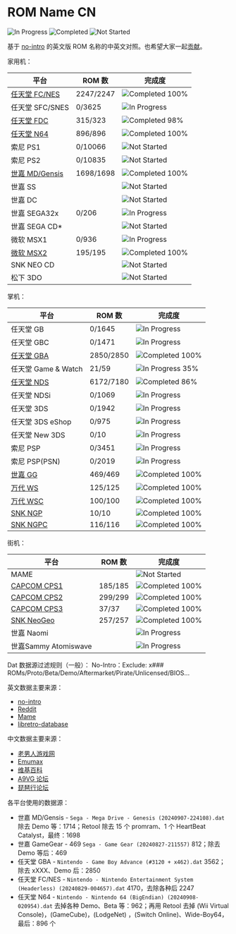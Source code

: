 # ROM Name CN

![In Progress](https://img.shields.io/badge/In%20Progress-16-yellow)
![Completed](https://img.shields.io/badge/Completed-13-brightgreen)
![Not Started](https://img.shields.io/badge/Not%20Started-9-red)

基于 [no-intro](https://datomatic.no-intro.org/) 的英文版 ROM 名称的中英文对照。也希望大家一起[贡献](./CONTRIBUTING.md)。

家用机：

平台 | ROM 数 | 完成度
---|---|---
[任天堂 FC/NES](./Nintendo%20-%20Nintendo%20Entertainment%20System.csv) | 2247/2247 | ![Completed 100%][Completed 100]
任天堂 SFC/SNES | 0/3625 | ![In Progress][In Progress]
[任天堂 FDC](./Nintendo%20-%20Family%20Computer%20Disk%20System.csv) | 315/323 | ![Completed 98%](https://img.shields.io/badge/Completed-98%25-green)
[任天堂 N64](./Nintendo%20-%20Nintendo%2064.csv) | 896/896 | ![Completed 100%][Completed 100]
索尼 PS1 | 0/10066 | ![Not Started][Not Started]
索尼 PS2 | 0/10835 | ![Not Started][Not Started]
[世嘉 MD/Gensis](./Sega%20-%20Mega%20Drive%20-%20Genesis.csv) | 1698/1698 | ![Completed 100%][Completed 100]
世嘉 SS | | ![Not Started][Not Started]
世嘉 DC | | ![Not Started][Not Started]
世嘉 SEGA32x | 0/206 | ![In Progress][In Progress]
世嘉 SEGA CD* | | ![Not Started][Not Started]
微软 MSX1 | 0/936 | ![In Progress][In Progress]
[微软 MSX2](./Microsoft%20-%20MSX2.csv) | 195/195 | ![Completed 100%][Completed 100]
SNK NEO CD | | ![Not Started][Not Started]
松下 3DO | | ![Not Started][Not Started]

掌机：

平台 | ROM 数 | 完成度
---|---|---
任天堂 GB | 0/1645 | ![In Progress][In Progress]
任天堂 GBC | 0/1471 | ![In Progress][In Progress]
[任天堂 GBA](./Nintendo%20-%20Game%20Boy%20Advance.csv) | 2850/2850 | ![Completed 100%][Completed 100]
任天堂 Game & Watch | 21/59 | ![In Progress 35%](https://img.shields.io/badge/In%20Progress-35%25-yellowgreen)
[任天堂 NDS](./Nintendo%20-%20Nintendo%20DS.csv) | 6172/7180 | ![Completed 86%](https://img.shields.io/badge/Completed-86%25-green)
任天堂 NDSi | 0/1069 | ![In Progress][In Progress]
任天堂 3DS | 0/1942 | ![In Progress][In Progress]
任天堂 3DS eShop | 0/975 | ![In Progress][In Progress]
任天堂 New 3DS | 0/10 | ![In Progress][In Progress]
索尼 PSP | 0/3451 | ![In Progress][In Progress]
索尼 PSP(PSN) | 0/2019 | ![In Progress][In Progress]
[世嘉 GG](./Sega%20-%20Game%20Gear.csv) | 469/469 | ![Completed 100%][Completed 100]
[万代 WS](./Bandai%20-%20WonderSwan.csv) | 125/125 | ![Completed 100%][Completed 100]
[万代 WSC](./Bandai%20-%20WonderSwan%20Color.csv) | 100/100 | ![Completed 100%][Completed 100]
[SNK NGP](./SNK%20-%20Neo%20Geo%20Pocket.csv) | 10/10 | ![Completed 100%][Completed 100]
[SNK NGPC](./SNK%20-%20Neo%20Geo%20Pocket%20Color.csv) | 116/116 | ![Completed 100%][Completed 100]

街机：

平台 | ROM 数 | 完成度
---|---|---
MAME | | ![Not Started][Not Started]
[CAPCOM CPS1](./Arcade%20-%20CPS1.csv) | 185/185 | ![Completed 100%][Completed 100]
[CAPCOM CPS2](./Arcade%20-%20CPS2.csv) | 299/299 | ![Completed 100%][Completed 100]
[CAPCOM CPS3](./Arcade%20-%20CPS3.csv) | 37/37 | ![Completed 100%][Completed 100]
[SNK NeoGeo](./Arcade%20-%20NEOGEO.csv) | 257/257 | ![Completed 100%][Completed 100]
世嘉 Naomi | | ![In Progress][In Progress]
世嘉Sammy Atomiswave | | ![In Progress][In Progress]

Dat 数据源过滤规则（一般）：
No-Intro：Exclude: x### ROMs/Proto/Beta/Demo/Aftermarket/Pirate/Unlicensed/BIOS...

英文数据主要来源：

- [no-intro](https://datomatic.no-intro.org/)
- [Reddit](https://www.reddit.com/r/Roms/)
- [Mame](https://github.com/retropie/retropie-setup/wiki/MAME)
- [libretro-database](https://github.com/libretro/libretro-database)

中文数据主要来源：

- [老男人游戏网](https://www.oldmanemu.net/)
- [Emumax](http://www.emumax.com/roms)
- [维基百科](https://zh.wikipedia.org/wiki/%E7%94%B5%E5%AD%90%E6%B8%B8%E6%88%8F)
- [A9VG 论坛](https://bbs.a9vg.com/)
- [琵琶行论坛](https://www.ppxclub.com/)

[In Progress]: https://img.shields.io/badge/In%20Progress-0%25-yellow
[Not Started]: https://img.shields.io/badge/Not%20Started-0%25-red
[Completed 100]: https://img.shields.io/badge/Completed-100%25-brightgreen

各平台使用的数据源：

- 世嘉 MD/Gensis - `Sega - Mega Drive - Genesis (20240907-224108).dat` 除去 Demo 等：1714；Retool 除去 15 个 promram、1 个 HeartBeat Catalyst，最终：1698
- 世嘉 GameGear - 469 `Sega - Game Gear (20240827-211557)` 812；除去 Demo 等后：469
- 任天堂 GBA - `Nintendo - Game Boy Advance (#3120 + x462).dat` 3562；除去 xXXX、Demo 后：2850
- 任天堂 FC/NES - `Nintendo - Nintendo Entertainment System (Headerless) (20240829-004657).dat` 4170，去除各种后 2247
- 任天堂 N64 - `Nintendo - Nintendo 64 (BigEndian) (20240908-020954).dat` 去掉各种 Demo、Beta 等：962；再用 Retool 去掉 (Wii Virtual Console)，(GameCube)，(LodgeNet) ，(Switch Online)、Wide-Boy64，最后：896 个
